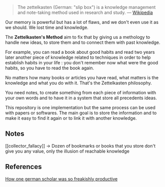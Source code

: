>The zettelkasten (German: "slip box") is a knowledge management and note-taking method used in research and study. 
> — [Wikipedia](https://en.wikipedia.org/wiki/Zettelkasten)

Our memory is powerful but has a lot of flaws, and we don't even use it as we should. We lost time and knowledge.

The **Zettelkasten's Method** aim to fix that by giving us a methology to handle new ideas, to store them and to connect them with past knowledge.

For example, you can read a book about good habits and read two years later another piece of knowledge related to techniques in order to help establish habits in your life : you don't remember now what were the good habits, so you have to read the book again.

No matters how many books or articles you have read, what matters is the knowledge and what you do with it. That's the Zettelkasten philosophy. 

You need notes, to create something from each piece of information with your own words and to have it in a system that store all precedents ideas.

This repository is one implementation but the same process can be used with papers or softwares. The main goal is to store the information and to make it easy to find it again or to link it with another knowledge.

## Notes

[[collector_fallacy]] -> Dozen of bookmarks or books that you store don't give you any value, only the illusion of reachable knowledge

## References 

[How one german scholar was so freakishly productive](https://writingcooperative.com/zettelkasten-how-one-german-scholar-was-so-freakishly-productive-997e4e0ca125)


